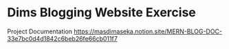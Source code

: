 # Dims Blogging Website Exercise

Project Documentation
https://masdimaseka.notion.site/MERN-BLOG-DOC-33e7bc0d4d1842c6beb26fe66cb011f7
